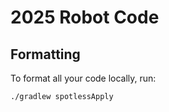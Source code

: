 # 2025 Robot Code

## Formatting

To format all your code locally, run:
```bash
./gradlew spotlessApply
```

